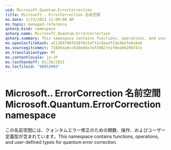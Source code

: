 ```yaml
---
uid: Microsoft.Quantum.ErrorCorrection
title: Microsoft.. ErrorCorrection 名前空間
ms.date: 1/23/2021 12:00:00 AM
ms.topic: managed-reference
qsharp.kind: namespace
qsharp.name: Microsoft.Quantum.ErrorCorrection
qsharp.summary: This namespace contains functions, operations, and user-defined types for quantum error correction.
ms.openlocfilehash: a51204796fb5878c54f31c9aa3f23e36efe9c8e8
ms.sourcegitcommit: 71605ea9cc630e84e7ef29027e1f0ea06299747e
ms.translationtype: MT
ms.contentlocale: ja-JP
ms.lasthandoff: 01/26/2021
ms.locfileid: "98853093"
---
```

# <a name="microsoftquantumerrorcorrection-namespace"></a><span data-ttu-id="b0ec6-102">Microsoft.. ErrorCorrection 名前空間</span><span class="sxs-lookup"><span data-stu-id="b0ec6-102">Microsoft.Quantum.ErrorCorrection namespace</span></span>

<span data-ttu-id="b0ec6-103">この名前空間には、クォンタムエラー修正のための関数、操作、およびユーザー定義型が含まれています。</span><span class="sxs-lookup"><span data-stu-id="b0ec6-103">This namespace contains functions, operations, and user-defined types for quantum error correction.</span></span>

